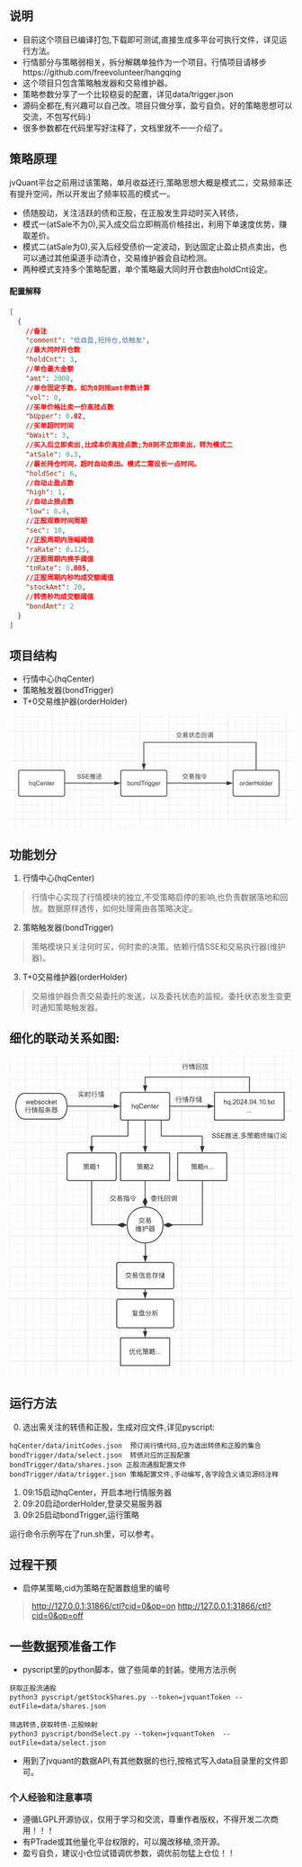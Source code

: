 ## 说明

- 目前这个项目已编译打包,下载即可测试,直接生成多平台可执行文件，详见运行方法。
- 行情部分与策略弱相关，拆分解耦单独作为一个项目。行情项目请移步https://github.com/freevolunteer/hangqing
- 这个项目只包含策略触发器和交易维护器。
- 策略参数分享了一个比较稳妥的配置，详见data/trigger.json
- 源码全都在,有兴趣可以自己改。项目只做分享，盈亏自负。好的策略思想可以交流，不包写代码:)
- 很多参数都在代码里写好注释了，文档里就不一一介绍了。

## 策略原理
jvQuant平台之前用过该策略，单月收益还行,策略思想大概是模式二，交易频率还有提升空间，所以开发出了频率较高的模式一。
- 债随股动，关注活跃的债和正股，在正股发生异动时买入转债，
- 模式一(atSale不为0),买入成交后立即稍高价格挂出，利用下单速度优势，赚取差价。
- 模式二(atSale为0),买入后经受债价一定波动，到达固定止盈止损点卖出，也可以通过其他渠道手动清仓，交易维护器会自动检测。
- 两种模式支持多个策略配置，单个策略最大同时开仓数由holdCnt设定。

#### 配置解释

```json
[
  {
    //备注
    "comment": "低自盈,短持仓,低触发",
    //最大同时开仓数
    "holdCnt": 3,
    //单仓最大金额
    "amt": 2000,
    //单仓固定手数，如为0则按amt参数计算
    "vol": 0,
    //买单价格比卖一价高挂点数
    "bUpper": 0.02,
    //买单超时时间
    "bWait": 3,
    //买入后立即卖出,比成本价高挂点数;为0则不立即卖出，转为模式二
    "atSale": 0.3,
    //最长持仓时间，超时自动卖出。模式二需设长一点时间。
    "holdSec": 6,
    //自动止盈点数
    "high": 1,
    //自动止损点数
    "low": 0.4,
    //正股观察时间周期
    "sec": 10,
    //正股周期内涨幅阈值
    "raRate": 0.125,
    //正股周期内换手阈值
    "tnRate": 0.005,
    //正股周期内秒均成交额阈值
    "stockAmt": 20,
    //转债秒均成交额阈值
    "bondAmt": 2
  }
]
```

## 项目结构

- 行情中心(hqCenter)
- 策略触发器(bondTrigger)
- T+0交易维护器(orderHolder)

![模块结构](static/模块结构.png)

## 功能划分

1. 行情中心(hqCenter)

> 行情中心实现了行情模块的独立,不受策略启停的影响,也负责数据落地和回放。数据原样透传，如何处理需由各策略决定。

2. 策略触发器(bondTrigger)

> 策略模块只关注何时买，何时卖的决策。依赖行情SSE和交易执行器(维护器)。

3. T+0交易维护器(orderHolder)

> 交易维护器负责交易委托的发送，以及委托状态的监视。委托状态发生变更时通知策略触发器。

## 细化的联动关系如图:

![结构细化](static/结构细化.png)

## 运行方法

0. 选出需关注的转债和正股，生成对应文件,详见pyscript:

```
hqCenter/data/initCodes.json  预订阅行情代码,应为选出转债和正股的集合
bondTrigger/data/select.json  转债对应的正股配置
bondTrigger/data/shares.json 正股流通股配置文件
bondTrigger/data/trigger.json 策略配置文件,手动编写,各字段含义请见源码注释
```

1. 09:15启动hqCenter，开启本地行情服务器
2. 09:20启动orderHolder,登录交易服务器
3. 09:25启动bondTrigger,运行策略

运行命令示例写在了run.sh里，可以参考。

## 过程干预

- 启停某策略,cid为策略在配置数组里的编号

> http://127.0.0.1:31866/ctl?cid=0&op=on
> http://127.0.0.1:31866/ctl?cid=0&op=off

## 一些数据预准备工作

- pyscript里的python脚本，做了些简单的封装。使用方法示例

```shell
获取正股流通股
python3 pyscript/getStockShares.py --token=jvquantToken --outFile=data/shares.json

筛选转债,获取转债-正股映射
python3 pyscript/bondSelect.py --token=jvquantToken  --outFile=data/select.json
```

- 用到了jvquant的数据API,有其他数据的也行,按格式写入data目录里的文件即可。


### 个人经验和注意事项
- 遵循LGPL开源协议，仅用于学习和交流，尊重作者版权，不得开发二次商用！！！
- 有PTrade或其他量化平台权限的，可以魔改移植,须开源。
- 盈亏自负，建议小仓位试错调优参数，调优前勿猛上仓位！！



